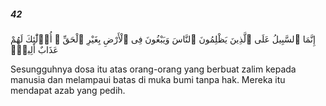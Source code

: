 ##### 42

<span class="ayah">إِنَّمَا ٱلسَّبِيلُ عَلَى ٱلَّذِينَ يَظْلِمُونَ ٱلنَّاسَ وَيَبْغُونَ فِى ٱلْأَرْضِ بِغَيْرِ ٱلْحَقِّ ۚ أُو۟لَٰٓئِكَ لَهُمْ عَذَابٌ أَلِيمٌۭ</span>

<span class="ayah_translation">Sesungguhnya dosa itu atas orang-orang yang berbuat zalim kepada manusia dan melampaui batas di muka bumi tanpa hak. Mereka itu mendapat azab yang pedih.</span>
